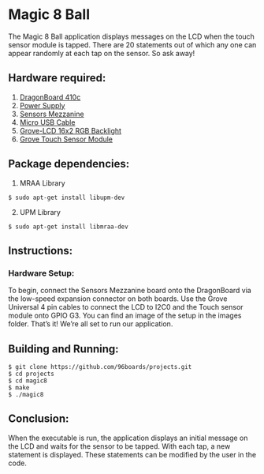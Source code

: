 # Magic 8 Ball
The Magic 8 Ball application displays messages on the LCD when the touch sensor module is tapped.
There are 20 statements out of which any one can appear randomly at each tap on the sensor. So ask away!


## Hardware required:

1. [DragonBoard 410c](http://www.96boards.org/product/dragonboard410c/)
2. [Power Supply](https://www.amazon.com/Adapter-Regulated-Supply-Copper-String/dp/B015G8DZK2)
3. [Sensors Mezzanine](http://www.96boards.org/product/sensors-mezzanine/)
4. [Micro USB Cable](https://www.amazon.com/AmazonBasics-USB-Male-Micro-Cable/dp/B01EK87A82/ref=sr_1_3?ie=UTF8&qid=1497618343&sr=8-3&keywords=micro%2Busb&th=1)
5. [Grove-LCD 16x2 RGB Backlight](https://www.seeedstudio.com/Grove-LCD-RGB-Backlight-p-1643.html)
6. [Grove Touch Sensor Module](https://www.seeedstudio.com/Grove-Touch-Sensor-p-747.html)

## Package dependencies:

1. MRAA Library
```
$ sudo apt-get install libupm-dev
```
2. UPM Library
```
$ sudo apt-get install libmraa-dev
```

## Instructions:
### Hardware Setup:
To begin, connect the Sensors Mezzanine board onto the DragonBoard via the low-speed expansion connector on both boards. Use the Grove Universal 4 pin cables to connect the LCD to I2C0 and the Touch sensor module onto GPIO G3. You can find an image of the setup in the images folder. That’s it! We’re all set to run our application.

## Building and Running:

```shell
$ git clone https://github.com/96boards/projects.git
$ cd projects
$ cd magic8
$ make
$ ./magic8
```

## Conclusion:

When the executable is run, the application displays an initial message on the LCD and waits for the sensor to be tapped.
With each tap, a new statement is displayed. These statements can be modified by the user in the code.
